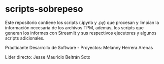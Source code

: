 # scripts-sobrepeso
Este repositorio contiene los scripts (.ipynb y .py) que procesan y limpian la información necesaria de los archivos TPM, además, los scripts que generan los informes con Streamlit y sus respectivos ejecutores y algunos scripts adicionales.

Practicante Desarrollo de Software - Proyectos: Melanny Herrera Arenas

Lider directo: Jesse Mauricio Beltrán Soto
